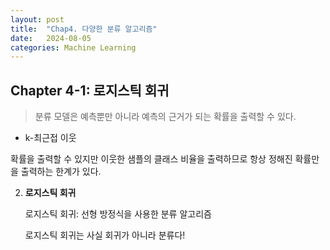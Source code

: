 ```yaml
---
layout: post
title:  "Chap4. 다양한 분류 알고리즘"
date:   2024-08-05
categories: Machine Learning
---
```


## Chapter 4-1: 로지스틱 회귀

> 분류 모델은 예측뿐만 아니라 예측의 근거가 되는 확률을 출력할 수 있다. 

* k-최근접 이웃

확률을 출력할 수 있지만 이웃한 샘플의 클래스 비율을 출력하므로 항상 정해진 확률만을 출력하는 한계가 있다. 

2. **로지스틱 회귀**

   로지스틱 회귀: 선형 방정식을 사용한 분류 알고리즘

   로지스틱 회귀는 사실 회귀가 아니라 분류다!
